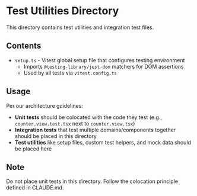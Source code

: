 # Test Utilities Directory

This directory contains test utilities and integration test files.

## Contents

- `setup.ts` - Vitest global setup file that configures testing environment
  - Imports `@testing-library/jest-dom` matchers for DOM assertions
  - Used by all tests via `vitest.config.ts`

## Usage

Per our architecture guidelines:
- **Unit tests** should be colocated with the code they test (e.g., `counter.view.test.tsx` next to `counter.view.tsx`)
- **Integration tests** that test multiple domains/components together should be placed in this directory
- **Test utilities** like setup files, custom test helpers, and mock data should be placed here

## Note

Do not place unit tests in this directory. Follow the colocation principle defined in CLAUDE.md.